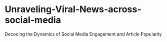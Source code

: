 # Unraveling-Viral-News-across-social-media
Decoding the Dynamics of Social Media Engagement and Article Popularity
